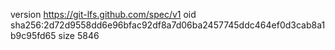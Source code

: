 version https://git-lfs.github.com/spec/v1
oid sha256:2d72d9558dd6e96bfac92df8a7d06ba2457745ddc464ef0d3cab8a1b9c95fd65
size 5846
